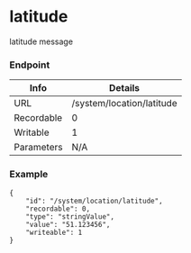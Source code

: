 # latitude

latitude message


### Endpoint

| Info  | Details |
| ------------- | ------------- |
| URL   | /system/location/latitude   |
| Recordable   | 0   |
| Writable   | 1   |
| Parameters  | N/A  |

### Example
```
{
    "id": "/system/location/latitude",
    "recordable": 0,
    "type": "stringValue",
    "value": "51.123456",
    "writeable": 1
}
```
